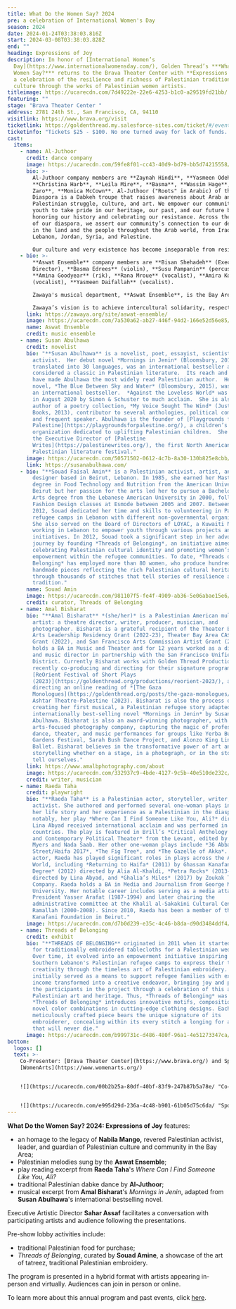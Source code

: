 ```yaml
---
title: What Do the Women Say? 2024
pre: a celebration of International Women's Day
season: 2024
date: 2024-01-24T03:38:03.816Z
start: 2024-03-08T03:38:03.828Z
end: ""
heading: Expressions of Joy
description: In honor of [International Women’s
  Day](https://www.internationalwomensday.com/), Golden Thread’s ***What Do the
  Women Say?*** returns to the Brava Theater Center with **Expressions of Joy**,
  a celebration of the resilience and richness of Palestinian traditions and
  culture through the works of Palestinian women artists.
titleimage: https://ucarecdn.com/7d49222e-22e6-4253-b1c0-a29519fd21bb/
featuring: ""
stage: "Brava Theater Center "
address: 2781 24th St., San Francisco, CA, 94110
visitlink: https://www.brava.org/visit
ticketlink: https://goldenthread.my.salesforce-sites.com/ticket/#/events/a0SRh000001ftw1MAA
ticketinfo: "Tickets $25 - $100. No one turned away for lack of funds. "
cast:
  items:
    - name: Al-Juthoor
      credit: dance company
      image: https://ucarecdn.com/59fe8f01-cc43-40d9-bd79-bb5d74215558/
      bio: >-
        Al-Juthoor company members are **Zaynah Hindi**, **Yasmeen Odeh**,
        **Christina Harb**, **Leila Mire**, **Basma**, **Wassim Hage**, **Linda
        Zaro**, **Monica McCown**. Al-Juthoor ("Roots" in Arabic) of the Arab
        Diaspora is a Dabkeh troupe that raises awareness about Arab and
        Palestinian struggle, culture, and art. We empower our community and
        youth to take pride in our heritage, our past, and our future by
        honoring our history and celebrating our resistance. Across the borders
        of our diaspora, we assert our community’s connection to our deep roots
        in the land and the people throughout the Arab world, from Iraq,
        Lebanon, Jordan, Syria, and Palestine. 

        Our culture and very existence has become inseparable from resistance to colonialism and state violence. Dabkeh is more than just a celebratory event – its every movement is an ode to our Martyrs, a salute to our resistance fighters and political prisoners, and an expression of our will toward our collective liberation. Al-Juthoor is the soul of the dispossessed awaiting their return to their homes, olive groves, villages, and to their land. With each stomp that shakes the earth, we seek to send tremors to those that oppress us. The art of dabkeh celebrates our resistance, asserts our rage against occupation, and demonstrates our commitment to liberation while reminding the world that we are resilient and steadfast. Our people and our land will be free. WE SHALL RETURN!
    - bio: >-
        **Aswat Ensemble** company members are **Bisan Shehadeh** (Executive
        Director), **Basma Edrees** (violin), **Susu Pampanin** (percussion),
        **Amina Goodyear** (rik), **Rana Mroue** (vocalist), **Amira Kotb**
        (vocalist), **Yasmeen Daifallah** (vocalist). 

        Zawaya's musical department, **Aswat Ensemble**, is the Bay Area’s premier Arab Music Ensemble. True to Zawaya’s commitment to pluralism and inclusion, Aswat is a multi-ethnic, multi-racial, multi-cultural music ensemble and volunteer choir that reaches out to the diverse Bay Area community with folkloric, classical, and contemporary Arabic music. 

        Zawaya’s vision is to achieve intercultural solidarity, respect, and understanding through the universal languages of music and the arts. We seek to educate, preserve, produce, and promote Arab Arts in the Bay Area and as broad as our efforts can reach.
      link: https://zawaya.org/site/aswat-ensemble/
      image: https://ucarecdn.com/7a530a62-ab27-446f-94d2-166e52d56e85/
      name: Aswat Ensemble
      credit: music ensemble
    - name: Susan Abulhawa
      credit: novelist
      bio: "**Susan Abulhawa** is a novelist, poet, essayist, scientist, mother, and
        activist.  Her debut novel *Mornings in Jenin* (Bloomsbury, 2010),
        translated into 30 languages, was an international bestseller and is
        considered a classic in Palestinian literature.  Its reach and sales
        have made Abulhawa the most widely read Palestinian author.  Her second
        novel, *The Blue Between Sky and Water* (Bloomsbury, 2015), was likewise
        an international bestseller.  *Against the Loveless World* was published
        in August 2020 by Simon & Schuster to much acclaim.  She is also the
        author of a poetry collection, *My Voice Sought The Wind* (Just World
        Books, 2013), contributor to several anthologies, political commentator,
        and frequent speaker. Abulhawa is the founder of [Playgrounds for
        Palestine](https://playgroundsforpalestine.org/), a children’s
        organization dedicated to uplifting Palestinian children.  She is also
        the Executive Director of [Palestine
        Writes](https://palestinewrites.org/), the first North American
        Palestinian literature festival."
      image: https://ucarecdn.com/50571502-0612-4c7b-8a30-130b825e8cbb/
      link: https://susanabulhawa.com/
    - bio: "**Souad Faisal Amin** is a Palestinian activist, artist, and fashion
        designer based in Beirut, Lebanon. In 1985, she earned her Master's
        degree in Food Technology and Nutrition from the American University of
        Beirut but her passion for the arts led her to pursue a Bachelor of Fine
        Arts degree from the Lebanese American University in 2000, followed by
        Fashion Design classes at Esmode between 2005 and 2007. Between 2002 and
        2012, Souad dedicated her time and skills to volunteering in Palestinian
        refugee camps in Lebanon with different non-governmental organizations.
        She also served on the Board of Directors of LOYAC, a Kuwaiti NGO
        working in Lebanon to empower youth through various projects and
        initiatives. In 2012, Souad took a significant step in her advocacy
        journey by founding *Threads of Belonging*, an initiative aimed at
        celebrating Palestinian cultural identity and promoting women’s
        empowerment within the refugee communities. To date, *Threads of
        Belonging* has employed more than 80 women, who produce hundreds of
        handmade pieces reflecting the rich Palestinian cultural heritage
        through thousands of stitches that tell stories of resilience and
        tradition."
      name: Souad Amin
      image: https://ucarecdn.com/981107f5-fe4f-4909-ab36-5e06abae15e6/
      credit: curator, Threads of Belonging
    - name: Amal Bisharat
      bio: "**Amal Bisharat** *(she/her)* is a Palestinian American multidisciplinary
        artist: a theatre director, writer, producer, musician, and
        photographer. Bisharat is a grateful recipient of the Theater Bay Area
        Arts Leadership Residency Grant (2022-23), Theater Bay Area CA$H Creates
        Grant (2022), and San Francisco Arts Commission Artist Grant (2023). She
        holds a BA in Music and Theater and for 12 years worked as a director
        and music director in partnership with the San Francisco Unified School
        District. Currently Bisharat works with Golden Thread Productions,
        recently co-producing and directing for their signature program
        [ReOrient Festival of Short Plays
        (2023)](https://goldenthread.org/productions/reorient-2023/), as well as
        directing an online reading of *[The Gaza
        Monologues](https://goldenthread.org/posts/the-gaza-monologues/)* by
        Ashtar Theatre-Palestine (2023). Bisharat is also the process of
        creating her first musical, a Palestinian refugee story adapted from the
        internationally best-selling novel *Mornings in Jenin* by Susan
        Abulhawa. Bisharat is also an award-winning photographer, with her own
        arts-focused photography company, capturing the magic of professional
        dance, theater, and music performances for groups like Yerba Buena
        Gardens Festival, Sarah Bush Dance Project, and Alonzo King Lines
        Ballet. Bisharat believes in the transformative power of art and
        storytelling whether on a stage, in a photograph, or in the stories we
        tell ourselves."
      link: https://www.amalbphotography.com/about
      image: https://ucarecdn.com/332937c9-4bde-4127-9c5b-40e510de232c/
      credit: writer, musician
    - name: Raeda Taha
      credit: playwright
      bio: "**Raeda Taha** is a Palestinian actor, storyteller, writer, and political
        activist. She authored and performed several one-woman plays inspired by
        her life story and her experience as a Palestinian in the diaspora. Most
        notably, her play *Where Can I Find Someone Like You, Ali?* directed by
        Lina Abyad received international acclaim and was performed in over 20
        countries. The play is featured in Brill’s *Critical Anthology on Modern
        and Contemporary Political Theater* from the Levant, edited by Robert
        Myers and Nada Saab. Her other one-woman plays include *36 Abbas
        Street/Haifa 2017*, *The Fig Tree*, and *The Gazelle of Akka*. As an
        actor, Raeda has played significant roles in plays across the Arab
        World, including *Returning to Haifa* (2011) by Ghassan Kanafani, *80
        Degree* (2012) directed by Alia Al-Khaldi, *Petra Rocks* (2013-2014)
        directed by Lina Abyad, and *Ghalia’s Miles* (2017) by Zoukak Theatre
        Company. Raeda holds a BA in Media and Journalism from George Mason
        University. Her notable career includes serving as a media attaché for
        President Yasser Arafat (1987-1994) and later chairing the
        administrative committee at the Khalil al-Sakakini Cultural Center in
        Ramallah (2000-2008). Since 2010, Raeda has been a member of the Ghassan
        Kanafani Foundation in Beirut."
      image: https://ucarecdn.com/d7b0d239-e35c-4c46-b8da-d90d3484ddf4/
    - name: Threads of Belonging
      credit: exhibit
      bio: "**THREADS OF BELONGING** originated in 2011 when it started as an order
        for traditionally embroidered tablecloths for a Palestinian wedding.
        Over time, it evolved into an empowerment initiative inspiring women in
        Southern Lebanon's Palestinian refugee camps to express their talent and
        creativity through the timeless art of Palestinian embroidery. What
        initially served as a means to support refugee families with extra
        income transformed into a creative endeavor, bringing joy and pride to
        the participants in the project through a celebration of this ancient
        Palestinian art and heritage. Thus, *Threads of Belonging* was born.
        *Threads of Belonging* introduces innovative motifs, compositions, and
        novel color combinations in cutting-edge clothing designs. Each
        meticulously crafted piece bears the unique signature of its
        embroiderer, concealing within its every stitch a longing for a home
        that will never die."
      image: https://ucarecdn.com/b999731c-d486-480f-96a1-4e51273347ca/
bottom:
  logos: []
  text: >-
    Co-Presenter: [Brava Theater Center](https://www.brava.org/) and Sponsor:
    [WomenArts](https://www.womenarts.org/) 


    ![](https://ucarecdn.com/00b2b25a-80df-40bf-83f9-247b87b5a78e/ "Co-Presenter: Brava Theater Center")


    ![](https://ucarecdn.com/e995d29d-236a-4c48-b901-61b05d75c6da/ "Sponsor: WomenArts")
---
```

**What Do the Women Say? 2024: Expressions of Joy** features: 

* an homage to the legacy of **Nabila Mango,** revered Palestinian activist, leader, and guardian of Palestinian culture and community in the Bay Area; 
* Palestinian melodies sung by the **Aswat Ensemble**;
* play reading excerpt from **Raeda Taha**'s *Where Can I Find Someone Like You, Ali?*  
* traditional Palestinian dabke dance by **Al-Juthoor**; 
* musical excerpt from **Amal Bisharat**'s *Mornings in Jenin*, adapted from **Susan Abulhawa**'s international bestselling novel. 

Executive Artistic Director **Sahar Assaf** facilitates a conversation with participating artists and audience following the presentations.

Pre-show lobby activities include:

* traditional Palestinian food for purchase;
* *Threads of Belonging*, curated by **Souad Amine**, a showcase of the art of tatreez, traditional Palestinian embroidery.

The program is presented in a hybrid format with artists appearing in-person and virtually. Audiences can join in person or online. 

To learn more about this annual program and past events, click [here](https://goldenthread.org/programs/what-do-the-women-say/).